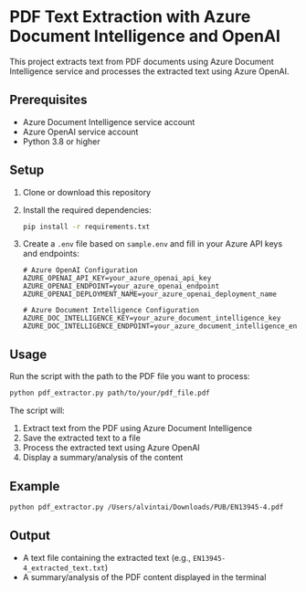 # PDF Text Extraction with Azure Document Intelligence and OpenAI

This project extracts text from PDF documents using Azure Document Intelligence service and processes the extracted text using Azure OpenAI.

## Prerequisites

- Azure Document Intelligence service account
- Azure OpenAI service account
- Python 3.8 or higher

## Setup

1. Clone or download this repository

2. Install the required dependencies:
   ```bash
   pip install -r requirements.txt
   ```

3. Create a `.env` file based on `sample.env` and fill in your Azure API keys and endpoints:
   ```
   # Azure OpenAI Configuration
   AZURE_OPENAI_API_KEY=your_azure_openai_api_key
   AZURE_OPENAI_ENDPOINT=your_azure_openai_endpoint
   AZURE_OPENAI_DEPLOYMENT_NAME=your_azure_openai_deployment_name

   # Azure Document Intelligence Configuration
   AZURE_DOC_INTELLIGENCE_KEY=your_azure_document_intelligence_key
   AZURE_DOC_INTELLIGENCE_ENDPOINT=your_azure_document_intelligence_endpoint
   ```

## Usage

Run the script with the path to the PDF file you want to process:

```bash
python pdf_extractor.py path/to/your/pdf_file.pdf
```

The script will:
1. Extract text from the PDF using Azure Document Intelligence
2. Save the extracted text to a file
3. Process the extracted text using Azure OpenAI
4. Display a summary/analysis of the content

## Example

```bash
python pdf_extractor.py /Users/alvintai/Downloads/PUB/EN13945-4.pdf
```

## Output

- A text file containing the extracted text (e.g., `EN13945-4_extracted_text.txt`)
- A summary/analysis of the PDF content displayed in the terminal
